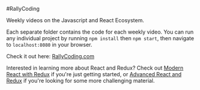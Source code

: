 #RallyCoding


Weekly videos on the Javascript and React Ecosystem.

Each separate folder contains the code for each weekly video.  You can run any individual project by running `npm install` then `npm start`, then navigate to `localhost:8080` in your browser.

Check it out here: [RallyCoding.com](http://www.rallycoding.com)

Interested in learning more about React and Redux?  Check out [Modern React with Redux](https://www.udemy.com/react-redux/?couponCode=rallycoding19) if you're just getting started, or [Advanced React and Redux](https://www.udemy.com/react-redux-tutorial/?couponCode=rallycoding19) if you're looking for some more challenging material.

